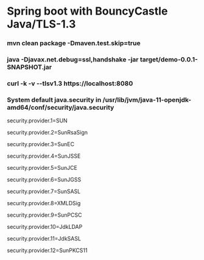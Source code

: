 # Spring boot with BouncyCastle Java/TLS-1.3
### mvn clean package -Dmaven.test.skip=true
### java -Djavax.net.debug=ssl,handshake -jar target/demo-0.0.1-SNAPSHOT.jar
### curl -k -v --tlsv1.3 https://localhost:8080
### System default java.security in /usr/lib/jvm/java-11-openjdk-amd64/conf/security/java.security
security.provider.1=SUN

security.provider.2=SunRsaSign

security.provider.3=SunEC

security.provider.4=SunJSSE

security.provider.5=SunJCE

security.provider.6=SunJGSS

security.provider.7=SunSASL

security.provider.8=XMLDSig

security.provider.9=SunPCSC

security.provider.10=JdkLDAP

security.provider.11=JdkSASL

security.provider.12=SunPKCS11
